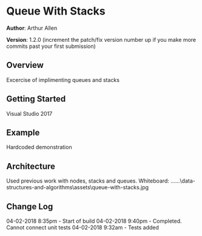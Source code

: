 # Queue With Stacks

**Author**: Arthur Allen

**Version**: 1.2.0 (increment the patch/fix version number up if you make more commits past your first submission)

## Overview
<!-- Provide a high level overview of what this application is and why you are building it, beyond the fact that it's an assignment for a Code Fellows 401 class. (i.e. What's your problem domain?) -->
Excercise of implimenting queues and stacks

## Getting Started
<!-- What are the steps that a user must take in order to build this app on their own machine and get it running? -->
Visual Studio 2017

## Example
<!-- Show them what looks like and how to use the application.  -->
Hardcoded demonstration

## Architecture
<!-- Provide a detailed description of the application design. What technologies (languages, libraries, etc) you're using, and any other relevant design information. -->
Used previous work with nodes, stacks and queues.  Whiteboard:
\..\..\..\data-structures-and-algorithms\assets\queue-with-stacks.jpg

## Change Log
<!-- Use this are to document the iterative changes made to your application as each feature is successfully implemented. Use time stamps. Here's an example:

01-01-2001 4:59pm - Added functionality to add and delete some things. -->
04-02-2018 8:35pm - Start of build
04-02-2018 9:40pm - Completed.  Cannot connect unit tests
04-02-2018 9:32am - Tests added